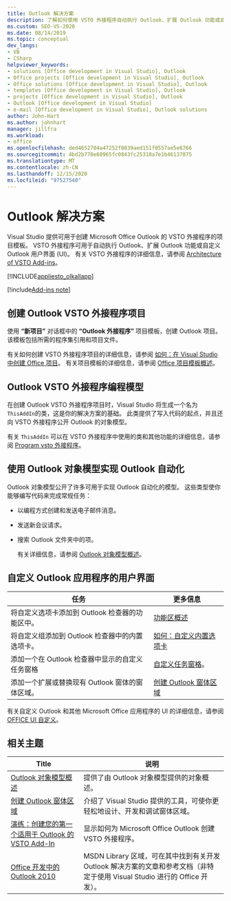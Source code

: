 ```yaml
---
title: Outlook 解决方案
description: 了解如何使用 VSTO 外接程序自动执行 Outlook、扩展 Outlook 功能或自定义 Outlook 用户界面)  (UI。
ms.custom: SEO-VS-2020
ms.date: 08/14/2019
ms.topic: conceptual
dev_langs:
- VB
- CSharp
helpviewer_keywords:
- solutions [Office development in Visual Studio], Outlook
- Office projects [Office development in Visual Studio], Outlook
- Office solutions [Office development in Visual Studio], Outlook
- templates [Office development in Visual Studio], Outlook
- projects [Office development in Visual Studio], Outlook
- Outlook [Office development in Visual Studio]
- e-mail [Office development in Visual Studio], Outlook solutions
author: John-Hart
ms.author: johnhart
manager: jillfra
ms.workload:
- office
ms.openlocfilehash: ded4652704a47252f0839aed151f0557ae5e6766
ms.sourcegitcommit: 4bd2b770e60965fc0843fc25318a7e1b46137875
ms.translationtype: MT
ms.contentlocale: zh-CN
ms.lasthandoff: 12/15/2020
ms.locfileid: "97527540"
---
```

# <a name="outlook-solutions"></a>Outlook 解决方案
  Visual Studio 提供可用于创建 Microsoft Office Outlook 的 VSTO 外接程序的项目模板。 VSTO 外接程序可用于自动执行 Outlook、扩展 Outlook 功能或自定义 Outlook 用户界面 (UI)。 有关 VSTO 外接程序的详细信息，请参阅 [Architecture of VSTO Add-ins](../vsto/architecture-of-vsto-add-ins.md)。

 [!INCLUDE[appliesto_olkallapp](../vsto/includes/appliesto-olkallapp-md.md)]

[!include[Add-ins note](includes/addinsnote.md)]

## <a name="create-an-outlook-vsto-add-in-project"></a>创建 Outlook VSTO 外接程序项目
 使用 **“新项目”** 对话框中的 **“Outlook 外接程序”** 项目模板，创建 Outlook 项目。 该模板包括所需的程序集引用和项目文件。

 有关如何创建 VSTO 外接程序项目的详细信息，请参阅 [如何：在 Visual Studio 中创建 Office 项目](../vsto/how-to-create-office-projects-in-visual-studio.md)。 有关项目模板的详细信息，请参阅 [Office 项目模板概述](../vsto/office-project-templates-overview.md)。

## <a name="outlook-vsto-add-in-programming-model"></a>Outlook VSTO 外接程序编程模型
 在创建 Outlook VSTO 外接程序项目时，Visual Studio 将生成一个名为 `ThisAddIn`的类，这是你的解决方案的基础。 此类提供了写入代码的起点，并且还向 VSTO 外接程序公开 Outlook 的对象模型。

 有关 `ThisAddIn` 可以在 VSTO 外接程序中使用的类和其他功能的详细信息，请参阅 [Program vsto 外接程序](../vsto/programming-vsto-add-ins.md)。

## <a name="automate-outlook-by-using-the-outlook-object-model"></a>使用 Outlook 对象模型实现 Outlook 自动化
 Outlook 对象模型公开了许多可用于实现 Outlook 自动化的模型。 这些类型使你能够编写代码来完成常规任务：

- 以编程方式创建和发送电子邮件消息。

- 发送新会议请求。

- 搜索 Outlook 文件夹中的项。

  有关详细信息，请参阅 [Outlook 对象模型概述](../vsto/outlook-object-model-overview.md)。

## <a name="customize-the-user-interface-of-an-outlook-application"></a>自定义 Outlook 应用程序的用户界面

|任务|更多信息|
|----------|--------------------------|
|将自定义选项卡添加到 Outlook 检查器的功能区中。|[功能区概述](../vsto/ribbon-overview.md)|
|将自定义组添加到 Outlook 检查器中的内置选项卡。|[如何：自定义内置选项卡](../vsto/how-to-customize-a-built-in-tab.md)|
|添加一个在 Outlook 检查器中显示的自定义任务窗格|[自定义任务窗格](../vsto/custom-task-panes.md)。|
|添加一个扩展或替换现有 Outlook 窗体的窗体区域。|[创建 Outlook 窗体区域](../vsto/creating-outlook-form-regions.md)|

 有关自定义 Outlook 和其他 Microsoft Office 应用程序的 UI 的详细信息，请参阅 [OFFICE UI 自定义](../vsto/office-ui-customization.md)。

## <a name="related-topics"></a>相关主题

|Title|说明|
|-----------|-----------------|
|[Outlook 对象模型概述](../vsto/outlook-object-model-overview.md)|提供了由 Outlook 对象模型提供的对象概述。|
|[创建 Outlook 窗体区域](../vsto/creating-outlook-form-regions.md)|介绍了 Visual Studio 提供的工具，可使你更轻松地设计、开发和调试窗体区域。|
|[演练：创建您的第一个适用于 Outlook 的 VSTO Add-In](../vsto/walkthrough-creating-your-first-vsto-add-in-for-outlook.md)|显示如何为 Microsoft Office Outlook 创建 VSTO 外接程序。|
|[Office 开发中的 Outlook 2010](/previous-versions/office/developer/office-2010/ff458122(v=office.14))|MSDN Library 区域，可在其中找到有关开发 Outlook 解决方案的文章和参考文档（非特定于使用 Visual Studio 进行的 Office 开发）。|
